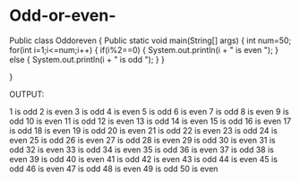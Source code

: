 # Odd-or-even-
Public class Oddoreven {
    Public static void main(String[] args) {
        int num=50;
        for(int i=1;i<=num;i++)
      {
          if(i%2==0)
          {
              System.out.println(i + " is even "); 
          }
          else
          {
              System.out.println(i + " is odd ");
          }
    }
       
}

OUTPUT:

1 is odd 
2 is even 
3 is odd 
4 is even 
5 is odd 
6 is even 
7 is odd 
8 is even 
9 is odd 
10 is even 
11 is odd 
12 is even 
13 is odd 
14 is even 
15 is odd 
16 is even 
17 is odd 
18 is even 
19 is odd 
20 is even 
21 is odd 
22 is even 
23 is odd 
24 is even 
25 is odd 
26 is even 
27 is odd 
28 is even 
29 is odd 
30 is even 
31 is odd 
32 is even 
33 is odd 
34 is even 
35 is odd 
36 is even 
37 is odd 
38 is even 
39 is odd 
40 is even 
41 is odd 
42 is even 
43 is odd 
44 is even 
45 is odd 
46 is even 
47 is odd 
48 is even 
49 is odd 
50 is even 
